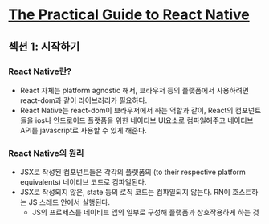 # [The Practical Guide to React Native](https://www.udemy.com/course/react-native-2022-ko/)

## 섹션 1: 시작하기

### React Native란?
- React 자체는 platform agnostic 해서, 브라우저 등의 플랫폼에서 사용하려면 react-dom과 같이 라이브러리가 필요하다.
- React Native는 react-dom이 브라우저에서 하는 역할과 같이, React의 컴포넌트들을 ios나 안드로이드 플랫폼을 위한 네이티브 UI요소로 컴파일해주고 네이티브 API를 javascript로 사용할 수 있게 해준다.


### React Native의 원리
- JSX로 작성된 컴포넌트들은 각각의 플랫폼의 (to their respective platform equivalents) 네이티브 코드로 컴파일된다.
- JSX로 작성되지 않은, state 등의 로직 코드는 컴파일되지 않는다. RN이 호스트하는 JS 스레드 안에서 실행된다. 
  - JS의 프로세스를 네이티브 앱의 일부로 구성해 플랫폼과 상호작용하게 하는 것
